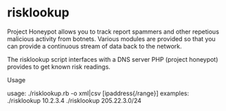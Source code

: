 risklookup
==========

Project Honeypot allows you to track report spammers and other repetious malicious activity from botnets. Various modules are provided so that you can provide a continuous stream of data back to the network.

The risklookup script interfaces with a DNS server PHP (project honeypot) provides to get known risk readings.

Usage

usage:    ./risklookup.rb -o xml|csv [ipaddress{/range}]
examples: ./risklookup 10.2.3.4
          ./risklookup 205.22.3.0/24
          


